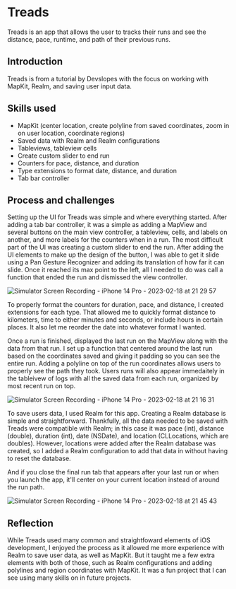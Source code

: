 # Treads

Treads is an app that allows the user to tracks their runs and see the distance, pace, runtime, and path of their previous runs.

## Introduction

Treads is from a tutorial by Devslopes with the focus on working with MapKit, Realm, and saving user input data.

## Skills used

* MapKit (center location, create polyline from saved coordinates, zoom in on user location, coordinate regions)
* Saved data with Realm and Realm configurations
* Tableviews, tableview cells
* Create custom slider to end run
* Counters for pace, distance, and duration
* Type extensions to format date, distance, and duration
* Tab bar controller

## Process and challenges

Setting up the UI for Treads was simple and where everything started. After adding a tab bar controller, it was a simple as adding a MapView and several buttons on the main view controller, a tableview, cells, and labels on another, and more labels for the counters when in a run. The most difficult part of the UI was creating a custom slider to end the run. After adding the UI elements to make up the design of the button, I was able to get it slide using a Pan Gesture Recognizer and adding its translation of how far it can slide. Once it reached its max point to the left, all I needed to do was call a function that ended the run and dismissed the view controller.

![Simulator Screen Recording - iPhone 14 Pro - 2023-02-18 at 21 29 57](https://user-images.githubusercontent.com/113778995/219912766-59c255e8-5396-49d2-b903-0bbe74f40934.gif)

To properly format the counters for duration, pace, and distance, I created extensions for each type. That allowed me to quickly format distance to kilometers, time to either minutes and seconds, or include hours in certain places. It also let me reorder the date into whatever format I wanted.

Once a run is finished, displayed the last run on the MapView along with the data from that run. I set up a function that centered around the last run based on the coordinates saved and giving it padding so you can see the entire run. Adding a polyline on top of the run coordinates allows users to properly see the path they took. Users runs will also appear immedaitely in the tableivew of logs with all the saved data from each run, organized by most recent run on top.

![Simulator Screen Recording - iPhone 14 Pro - 2023-02-18 at 21 16 31](https://user-images.githubusercontent.com/113778995/219914016-d4c56165-ef60-48a4-95cb-37f6c14ec8c9.gif)

To save users data, I used Realm for this app. Creating a Realm database is simple and straightforward. Thankfully, all the data needed to be saved with Treads were compatible with Realm; in this case it was pace (int), distance (double), duration (int), date (NSDate), and location (CLLocations, which are doubles). However, locations were added after the Realm database was created, so I added a Realm configuration to add that data in without having to reset the database.

And if you close the final run tab that appears after your last run or when you launch the app, it'll center on your current location instead of around the run path.

![Simulator Screen Recording - iPhone 14 Pro - 2023-02-18 at 21 45 43](https://user-images.githubusercontent.com/113778995/219916619-aab4cb23-fce6-4938-88af-215570412a70.gif)

## Reflection

While Treads used many common and straightfoward elements of iOS development, I enjoyed the process as it allowed me more experience with Realm to save user data, as well as MapKit. But it taught me a few extra elements with both of those, such as Realm configurations and adding polylines and region coordinates with MapKit. It was a fun project that I can see using many skills on in future projects.






